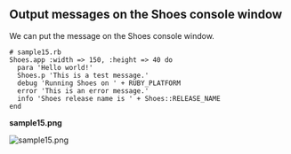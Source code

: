 Output messages on the Shoes console window
-------------------------------------------

We can put the message on the Shoes console window.

	# sample15.rb
	Shoes.app :width => 150, :height => 40 do
	  para 'Hello world!'
	  Shoes.p 'This is a test message.'
	  debug 'Running Shoes on ' + RUBY_PLATFORM
	  error 'This is an error message.'
	  info 'Shoes release name is ' + Shoes::RELEASE_NAME
	end

**sample15.png**

![sample15.png](http://github.com/ashbb/shoes_tutorial_html/tree/master%2Fimages%2Fsample15.png?raw=true)
